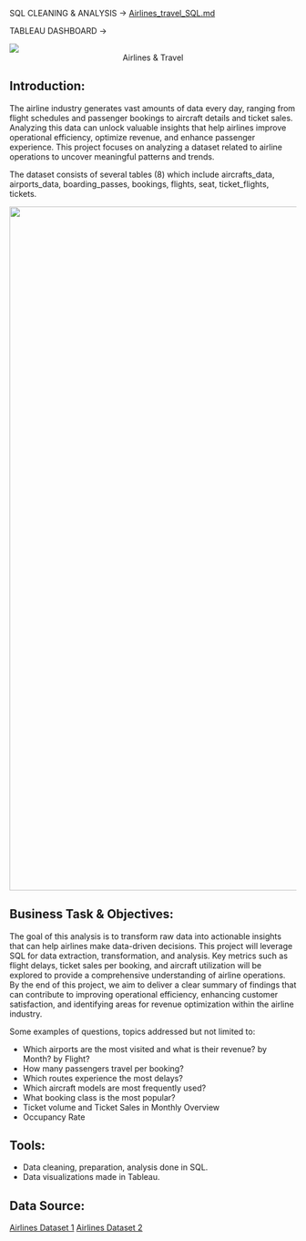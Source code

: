 SQL CLEANING & ANALYSIS -> [ Airlines_travel_SQL.md ](https://github.com/AndyeliSays/Airlines/blob/main/Airlines_travel_SQL.md)

TABLEAU DASHBOARD ->

<img src=https://github.com/AndyeliSays/Airlines_travel/blob/main/Airline_travel_assets/airline_travel_tableau.png>

<center>Airlines & Travel</center>

## Introduction:
  
  The airline industry generates vast amounts of data every day, ranging from flight schedules and passenger bookings to aircraft details and ticket sales. Analyzing this data can unlock valuable insights that help airlines improve operational efficiency, optimize revenue, and enhance passenger experience. This project focuses on analyzing a dataset related to airline operations to uncover meaningful patterns and trends.

The dataset consists of several tables (8) which include aircrafts_data, airports_data, boarding_passes, bookings, flights, seat, ticket_flights, tickets.

<img src=https://github.com/AndyeliSays/Airlines_travel/blob/main/Airline_travel_assets/airlinetables.png width="1200">

## Business Task & Objectives: 
  
  The goal of this analysis is to transform raw data into actionable insights that can help airlines make data-driven decisions. This project will leverage SQL for data extraction, transformation, and analysis. Key metrics such as flight delays, ticket sales per booking, and aircraft utilization will be explored to provide a comprehensive understanding of airline operations. By the end of this project, we aim to deliver a clear summary of findings that can contribute to improving operational efficiency, enhancing customer satisfaction, and identifying areas for revenue optimization within the airline industry.

Some examples of questions, topics addressed but not limited to:
- Which airports are the most visited and what is their revenue? by Month? by Flight?
- How many passengers travel per booking?
- Which routes experience the most delays?
- Which aircraft models are most frequently used?
- What booking class is the most popular?
- Ticket volume and Ticket Sales in Monthly Overview
- Occupancy Rate

## Tools:
- Data cleaning, preparation, analysis done in SQL.
- Data visualizations made in Tableau.

## Data Source: 
[Airlines Dataset 1](https://www.kaggle.com/datasets/mohammadkaiftahir/airline-dataset/data)
[Airlines Dataset 2](https://www.kaggle.com/datasets/saadharoon27/airlines-dataset/data)
